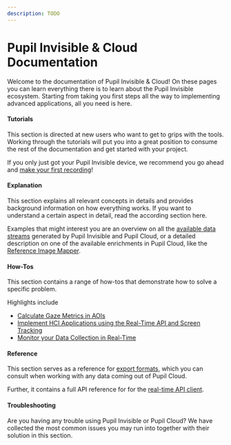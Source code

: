 ```yaml
---
description: TODO
---
```


# Pupil Invisible & Cloud Documentation
Welcome to the documentation of Pupil Invisible & Cloud! On these pages you can learn everything there is to learn about the Pupil Invisible ecosystem. Starting from taking you first steps all the way to implementing advanced applications, all you need is here.

#### Tutorials
This section is directed at new users who want to get to grips with the tools. Working through the tutorials will put you into a great position to consume the rest of the documentation and get started with your project.

If you only just got your Pupil Invisible device, we recommend you go ahead and [make your first recording](/invisible/tutorials/first-recording)!


#### Explanation
This section explains all relevant concepts in details and provides background information on how everything works. If you want to understand a certain aspect in detail, read the according section here.

Examples that might interest you are an overview on all the [available data streams](/invisible/explanation/data-streams) generated by Pupil Invisible and Pupil Cloud, or a detailed description on one of the available enrichments in Pupil Cloud, like the [Reference Image Mapper](/invisible/explanation/enrichments/#reference-image-mapper).


#### How-Tos
This section contains a range of how-tos that demonstrate how to solve a specific problem.

Highlights include
- [Calculate Gaze Metrics in AOIs](/invisible/how-tos/applications/gaze-metrics-in-aois/)
- [Implement HCI Applications using the Real-Time API and Screen Tracking](/invisible/how-tos/applications/implement-hci-applications-using-the-real-time-api-and-screen-tracking.md)
- [Monitor your Data Collection in Real-Time](/invisible/how-tos/tools/monitor-your-data-collection-in-real-time)


#### Reference
This section serves as a reference for [export formats](src/invisible/reference/export-formats.md), which you can consult when working with any data coming out of Pupil Cloud.

Further, it contains a full API reference for for the [real-time API client](src/invisible/reference/real-time-api.md).

#### Troubleshooting
Are you having any trouble using Pupil Invisible or Pupil Cloud? We have collected the most common issues you may run into together with their solution in this section.